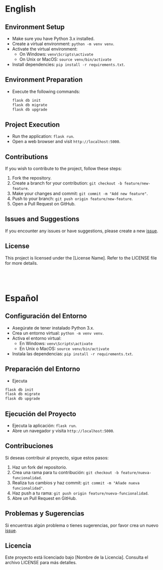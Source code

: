 
# English
## Environment Setup

- Make sure you have Python 3.x installed.
- Create a virtual environment: ```python -m venv venv```.
- Activate the virtual environment:
    - On Windows: ```venv\Scripts\activate```
    - On Unix or MacOS: ```source venv/bin/activate```
- Install dependencies: ```pip install -r requirements.txt```.

## Environment Preparation
- Execute the following commands:
  ```bash
  flask db init
  flask db migrate
  flask db upgrade
  ```

## Project Execution

- Run the application: ```flask run```.
- Open a web browser and visit ```http://localhost:5000```.

## Contributions

If you wish to contribute to the project, follow these steps:

1. Fork the repository.
2. Create a branch for your contribution: ```git checkout -b feature/new-feature```.
3. Make your changes and commit: ```git commit -m "Add new feature"```.
4. Push to your branch: ```git push origin feature/new-feature```.
5. Open a Pull Request on GitHub.

## Issues and Suggestions

If you encounter any issues or have suggestions, please create a new [issue](.github/ISSUE_TEMPLATE).

## License

This project is licensed under the [License Name]. Refer to the LICENSE file for more details.
<br><br><br><br>
# Español

## Configuración del Entorno

- Asegúrate de tener instalado Python 3.x.
- Crea un entorno virtual: `python -m venv venv`.
- Activa el entorno virtual:
    - En Windows: `venv\Scripts\activate`
    - En Unix o MacOS: `source venv/bin/activate`
- Instala las dependencias: `pip install -r requirements.txt`.

## Preparación del Entorno
- Ejecuta 
```bash
flask db init
flask db migrate
flask db upgrade
```

## Ejecución del Proyecto

- Ejecuta la aplicación: `flask run`.
- Abre un navegador y visita `http://localhost:5000`.

## Contribuciones

Si deseas contribuir al proyecto, sigue estos pasos:

1. Haz un fork del repositorio.
2. Crea una rama para tu contribución: `git checkout -b feature/nueva-funcionalidad`.
3. Realiza tus cambios y haz commit: `git commit -m "Añade nueva funcionalidad"`.
4. Haz push a tu rama: `git push origin feature/nueva-funcionalidad`.
5. Abre un Pull Request en GitHub.

## Problemas y Sugerencias

Si encuentras algún problema o tienes sugerencias, por favor crea un nuevo [issue](.github/ISSUE_TEMPLATE).

## Licencia

Este proyecto está licenciado bajo [Nombre de la Licencia]. Consulta el archivo LICENSE para más detalles.
